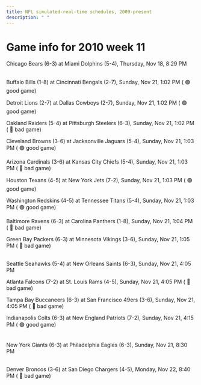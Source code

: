 ```yaml
---
title: NFL simulated-real-time schedules, 2009-present
description: " "
---
```


# Game info for 2010 week 11

Chicago Bears (6-3) at Miami Dolphins (5-4), Thursday, Nov 18, 8:29 PM

<br/>Buffalo Bills (1-8) at Cincinnati Bengals (2-7), Sunday, Nov 21, 1:02 PM (	:green_circle: good game)

Detroit Lions (2-7) at Dallas Cowboys (2-7), Sunday, Nov 21, 1:02 PM (	:green_circle: good game)

Oakland Raiders (5-4) at Pittsburgh Steelers (6-3), Sunday, Nov 21, 1:02 PM (	:red_circle: bad game)

Cleveland Browns (3-6) at Jacksonville Jaguars (5-4), Sunday, Nov 21, 1:03 PM (	:green_circle: good game)

Arizona Cardinals (3-6) at Kansas City Chiefs (5-4), Sunday, Nov 21, 1:03 PM (	:red_circle: bad game)

Houston Texans (4-5) at New York Jets (7-2), Sunday, Nov 21, 1:03 PM (	:green_circle: good game)

Washington Redskins (4-5) at Tennessee Titans (5-4), Sunday, Nov 21, 1:03 PM (	:green_circle: good game)

Baltimore Ravens (6-3) at Carolina Panthers (1-8), Sunday, Nov 21, 1:04 PM (	:red_circle: bad game)

Green Bay Packers (6-3) at Minnesota Vikings (3-6), Sunday, Nov 21, 1:05 PM (	:red_circle: bad game)

<br/>Seattle Seahawks (5-4) at New Orleans Saints (6-3), Sunday, Nov 21, 4:05 PM

Atlanta Falcons (7-2) at St. Louis Rams (4-5), Sunday, Nov 21, 4:05 PM (	:red_circle: bad game)

Tampa Bay Buccaneers (6-3) at San Francisco 49ers (3-6), Sunday, Nov 21, 4:05 PM (	:red_circle: bad game)

Indianapolis Colts (6-3) at New England Patriots (7-2), Sunday, Nov 21, 4:15 PM (	:green_circle: good game)

<br/>New York Giants (6-3) at Philadelphia Eagles (6-3), Sunday, Nov 21, 8:30 PM

<br/>Denver Broncos (3-6) at San Diego Chargers (4-5), Monday, Nov 22, 8:40 PM (	:red_circle: bad game)

